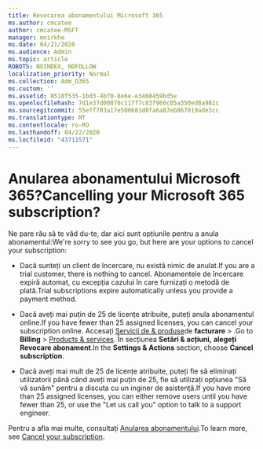 ```yaml
---
title: Revocarea abonamentului Microsoft 365
ms.author: cmcatee
author: cmcatee-MSFT
manager: mnirkhe
ms.date: 04/21/2020
ms.audience: Admin
ms.topic: article
ROBOTS: NOINDEX, NOFOLLOW
localization_priority: Normal
ms.collection: Adm_O365
ms.custom: ''
ms.assetid: 8518f535-1bd3-4bf0-8e6e-e3468459bd5e
ms.openlocfilehash: 7d1e37d00876c117f7c83f960c05a350ed8a982c
ms.sourcegitcommit: 55eff703a17e500681d8fa6a87eb067019ade3cc
ms.translationtype: MT
ms.contentlocale: ro-RO
ms.lasthandoff: 04/22/2020
ms.locfileid: "43711571"
---
```

# <a name="cancelling-your-microsoft-365-subscription"></a><span data-ttu-id="443b5-102">Anularea abonamentului Microsoft 365?</span><span class="sxs-lookup"><span data-stu-id="443b5-102">Cancelling your Microsoft 365 subscription?</span></span>

<span data-ttu-id="443b5-103">Ne pare rău să te văd du-te, dar aici sunt opțiunile pentru a anula abonamentul:</span><span class="sxs-lookup"><span data-stu-id="443b5-103">We're sorry to see you go, but here are your options to cancel your subscription:</span></span>
  
- <span data-ttu-id="443b5-104">Dacă sunteți un client de încercare, nu există nimic de anulat.</span><span class="sxs-lookup"><span data-stu-id="443b5-104">If you are a trial customer, there is nothing to cancel.</span></span> <span data-ttu-id="443b5-105">Abonamentele de încercare expiră automat, cu excepția cazului în care furnizați o metodă de plată.</span><span class="sxs-lookup"><span data-stu-id="443b5-105">Trial subscriptions expire automatically unless you provide a payment method.</span></span>

- <span data-ttu-id="443b5-106">Dacă aveți mai puțin de 25 de licențe atribuite, puteți anula abonamentul online.</span><span class="sxs-lookup"><span data-stu-id="443b5-106">If you have fewer than 25 assigned licenses, you can cancel your subscription online.</span></span> <span data-ttu-id="443b5-107">Accesați [Servicii de & produse](https://go.microsoft.com/fwlink/p/?linkid=842054)de **facturare** \> .</span><span class="sxs-lookup"><span data-stu-id="443b5-107">Go to **Billing** \> [Products & services](https://go.microsoft.com/fwlink/p/?linkid=842054).</span></span> <span data-ttu-id="443b5-108">În secțiunea **Setări & acțiuni,** **alegeți Revocare abonament**.</span><span class="sxs-lookup"><span data-stu-id="443b5-108">In the **Settings & Actions** section, choose **Cancel subscription**.</span></span>

- <span data-ttu-id="443b5-109">Dacă aveți mai mult de 25 de licențe atribuite, puteți fie să eliminați utilizatorii până când aveți mai puțin de 25, fie să utilizați opțiunea "Să vă sunăm" pentru a discuta cu un inginer de asistență.</span><span class="sxs-lookup"><span data-stu-id="443b5-109">If you have more than 25 assigned licenses, you can either remove users until you have fewer than 25, or use the "Let us call you" option to talk to a support engineer.</span></span>

<span data-ttu-id="443b5-110">Pentru a afla mai multe, consultați [Anularea abonamentului](https://docs.microsoft.com/office365/admin/subscriptions-and-billing/cancel-your-subscription).</span><span class="sxs-lookup"><span data-stu-id="443b5-110">To learn more, see [Cancel your subscription](https://docs.microsoft.com/office365/admin/subscriptions-and-billing/cancel-your-subscription).</span></span>